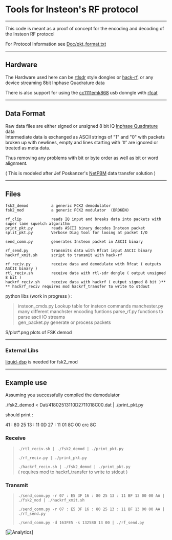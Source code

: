 # Tools for Insteon's RF protocol #

----

This code is meant as a proof of concept for the encoding and decoding of the Insteon RF protocol


For Protocol  Information see [Doc/pkt_format.txt](Doc/pkt_format.txt)


----

## Hardware ##

The Hardware used here can be
[rtlsdr](http://sdr.osmocom.org/trac/wiki/rtl-sdr) style dongles or
[hack-rf](https://greatscottgadgets.com/hackrf/), or any device streaming 8bit Inphase Quadrature data

There is also support for using the
[cc1111emk868](http://www.ti.com/tool/cc1111emk868-915) usb donngle with
[rfcat](https://bitbucket.org/atlas0fd00m/rfcat)

----

## Data Format ##

Raw data files are either signed or unsigned 8 bit IQ [Inphase Quadrature](https://en.wikipedia.org/wiki/In-phase_and_quadrature_components) data  
Intermediate data is exchanged as ASCII strings of  "1" and "0" with packets broken up with newlines,
empty and lines starting with '#' are ignored or treated as meta data.

Thus removing any problems with bit or byte order as well as bit or word alignment.

( This is modeled after Jef Poskanzer's [NetPBM](http://en.wikipedia.org/wiki/Netpbm_format) data transfer solution )


----

## Files ##

    fsk2_demod          a generic FCK2 demodulator 
    fsk2_mod            a generic FCK2 modulator  (BROKEN)

    rf_clip             reads IQ input and breaks data into packets with super lame squelch algorithm
    print_pkt.py        reads ASCII binary decodes Insteon packet
    split_pkt.py        Verbose Diag tool for looing at packet I/O

    send_comm.py        generates Insteon packet in ASCII binary

    rf_send.py	        transmits data with Rfcat input ASCII binary
    hackrf_xmit.sh      script to transmit with hack-rf      

    rf_reciv.py	        receive data and demodulate with Rfcat ( outputs ASCII binary )
    rtl_reciv.sh        receive data with rtl-sdr dongle ( output unsigned 8 bit )
    hackrf_reciv.sh     receive data with hackrf ( output signed 8 bit )**  
    ** hackrf_reciv requires mod hackrf_transfer to write to stdout 

python libs (work in progress ) :  

>  insteon_cmds.py      Lookup table for insteon commands
>  manchester.py        many different manchster encoding funtions 
>  parse_rf.py          functions to parse ascii IO streams  
>  gen_packet.py        generate or process packets


S/plot*.png         plots of FSK demod

----

### External Libs ###

[liquid-dsp](http://liquidsdr.org/) is needed for fsk2_mod 

----

## Example use ##

Assuming you successfully compiled the demodulator 

   ./fsk2_demod < Dat/41802513110D2711018C00.dat  | ./print_pkt.py

should print :

   41 : 80 25 13 : 11 0D 27 : 11 01 8C 00           crc 8C

### Receive ###
 
>  `./rtl_reciv.sh | ./fsk2_demod | ./print_pkt.py` 
>
>  `./rf_reciv.py | ./print_pkt.py`
>
>  `./hackrf_reciv.sh | ./fsk2_demod | ./print_pkt.py`  
>  ( requires mod to hackrf_transfer to write to stdout )

### Transmit ###

>  `./send_comm.py -r 07 : E5 3F 16 : 80 25 13 : 11 BF 13 00 00 AA | ./fsk2_mod | ./hackrf_xmit.sh`
>
>  `./send_comm.py -r 07 : E5 3F 16 : 80 25 13 : 11 BF 13 00 00 AA | ./rf_send.py`
>
>  `./send_comm.py -d 163FE5 -s 132580 13 00 | ./rf_send.py`


[![Analytics](https://ga-beacon.appspot.com/UA-65834265-1/evilpete/insteonrf)]
